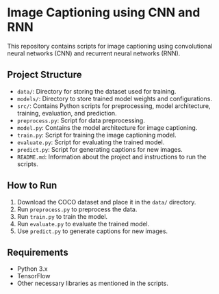 # Image Captioning using CNN and RNN

This repository contains scripts for image captioning using convolutional neural networks (CNN) and recurrent neural networks (RNN).

## Project Structure
- `data/`: Directory for storing the dataset used for training.
- `models/`: Directory to store trained model weights and configurations.
- `src/`: Contains Python scripts for preprocessing, model architecture, training, evaluation, and prediction.
- `preprocess.py`: Script for data preprocessing.
- `model.py`: Contains the model architecture for image captioning.
- `train.py`: Script for training the image captioning model.
- `evaluate.py`: Script for evaluating the trained model.
- `predict.py`: Script for generating captions for new images.
- `README.md`: Information about the project and instructions to run the scripts.

## How to Run
1. Download the COCO dataset and place it in the `data/` directory.
2. Run `preprocess.py` to preprocess the data.
3. Run `train.py` to train the model.
4. Run `evaluate.py` to evaluate the trained model.
5. Use `predict.py` to generate captions for new images.

## Requirements
- Python 3.x
- TensorFlow
- Other necessary libraries as mentioned in the scripts.
